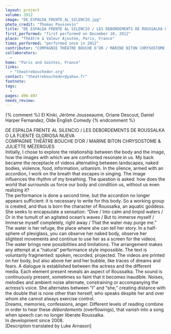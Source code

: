 ```yaml
---
layout: project
volume: 2012
image: "DE_ESPALDA_FRENTE_AL_SILENCIO.jpg"
photo_credit: "Thomas Poussevin"
title: "DE ESPALDA FRENTE AL SILENCIO / LES DEBORDEMENTS DE ROUSSALKA O LA FUENTE GLORIOSA NUEVA"
first_performed: "first performed on December 10, 2012"
place: "Théâtre à Valeur Ajoutée, Paris, France"
times_performed: "performed once in 2012"
contributor: "COMPAGNIE THÉÂTRE BOUCHE D’OR / MARINE BITON CHRYSOSTOME & JULIETTE MÉZERGUES"
collaborators: 
  - 
home: "Paris and Saintes, France"
links: 
  - "theatrebouchedor.org"
contact: "theatrebouchedor@yahoo.fr"
footnote: 
tags: 
  - 
pages: 496-497
needs_review: 
---
```


{% comment %} 
El Kinki, Jérôme Jousseaume, Oriane Descout, Daniel Harper Fernandez,
Olde English Comedy
{% endcomment %}

 DE ESPALDA FRENTE AL SILENCIO / LES DEBORDEMENTS DE ROUSSALKA O LA FUENTE GLORIOSA NUEVA  
 COMPAGNIE THÉÂTRE BOUCHE D’OR / MARINE BITON CHRYSOSTOME &amp; JULIETTE MÉZERGUES  
 Initially, I chose to explore the relationship between the body and the image, how the images with which we are confronted resonate in us. My back became the receptacle of videos alternating between landscapes, naked bodies, violence, food, information, urbanism. In the silence, armed with an accordion, I work on the breath that escapes in singing. The image influences the rhythm of my breathing. The question is asked: how does the world that surrounds us force our body and condition us, without us even realizing it?  
 The performance is done a second time, but the accordion no longer appears sufficient: it is necessary to write for this body. So a working group is created, and thus is born the character of Roussalka, an aquatic goddess. She seeks to encapsulate a sensation: “Dive / Into calm and limpid waters / Or in the tumult of an agitated ocean’s waves / But to immerse myself / Immerse myself completely, right away / That the water may purge me.”  
 The water is her refuge, the place where she can tell her story. In a half-sphere of plexiglass, you can observe her naked body, observe her slightest movements and continue to use her as a screen for the videos. The water brings new possibilities and limitations. The arrangement makes any attempt at a “natural” performance style impossible. The text is voluntarily fragmented: spoken, recorded, projected. The videos are printed on her body, but also above her and her bubble, like traces of dreams and fears. 
 A dialogue is established between the actress and the different media. Each element present reveals an aspect of Roussalka. The sound is continuously present, sometimes so faint that it becomes inaudible. Noises, melodies and ambient noise alternate, constraining or accompanying the actress’s voice. She alternates between “I” and “she,” creating distance with the double that is none other than herself, who speaks despite her and over whom she cannot always exercise control.  
 Dreams, memories, confessions, anger. Different levels of reading combine in order to hear these <em>débordements</em> (overflowings), that vanish into a song when speech can no longer liberate Roussalka.  
 In development since 2008.  
 [Description translated by Luke Arnason]  
